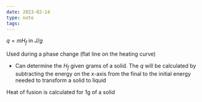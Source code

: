 ```yaml
---
date: 2023-02-14
type: note
tags:
---
```


$q=mH_{f}$ in $J/g$

Used during a phase change (flat line on the heating curve)
- Can determine the $H_{f}$ given grams of a solid. The $q$ will be calculated by subtracting the energy on the x-axis from the final to the initial energy needed to transform a solid to liquid

Heat of fusion is calculated for 1g of a solid
